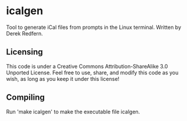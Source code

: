 icalgen
=======

Tool to generate iCal files from prompts in the Linux terminal. Written by Derek Redfern.

Licensing
---------

This code is under a Creative Commons Attribution-ShareAlike 3.0 Unported License.
Feel free to use, share, and modify this code as you wish, as long as you keep it under this license!

Compiling
---------

Run 'make icalgen' to make the executable file icalgen.
